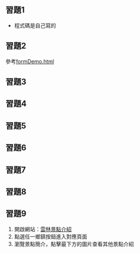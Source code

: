 ## 習題1
- 程式碼是自己寫的
## 習題2
參考[formDemo.html
](https://github.com/ccc113b/html2server/blob/master/01-%E5%89%8D%E7%AB%AF%E7%B6%B2%E9%A0%81/01-html/form/formDemo.html)
## 習題3

## 習題4

## 習題5

## 習題6

## 習題7

## 習題8

## 習題9

1. 開啟網站：[雲林景點介紹](https://ygvmp1105.github.io/Introduce.github.io/)
2. 點選任一鄉鎮按鈕進入對應頁面
3. 瀏覽景點簡介，點擊最下方的圖片查看其他景點介紹

